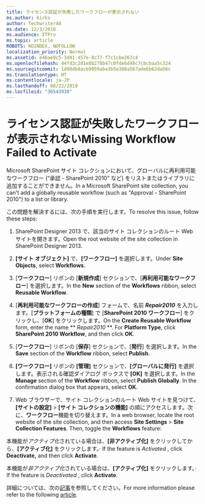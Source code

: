 ```yaml
---
title: ライセンス認証が失敗したワークフローが表示されない
ms.author: kirks
author: Techwriter40
ms.date: 12/3/2018
ms.audience: ITPro
ms.topic: article
ROBOTS: NOINDEX, NOFOLLOW
localization_priority: Normal
ms.assetid: e46ae8c5-3d81-457e-8c77-f7c1cbe267c4
ms.openlocfilehash: 44fd3c2d1e8b278b47c0fde6d48c7cbcbaa5c324
ms.sourcegitcommit: 1d98db8acb9959aba3b5e308a567ade6b62da56c
ms.translationtype: HT
ms.contentlocale: ja-JP
ms.lasthandoff: 08/22/2019
ms.locfileid: "36543930"
---
```

# <a name="missing-workflow-failed-to-activate"></a><span data-ttu-id="5ebc5-102">ライセンス認証が失敗したワークフローが表示されない</span><span class="sxs-lookup"><span data-stu-id="5ebc5-102">Missing Workflow Failed to Activate</span></span>

<span data-ttu-id="5ebc5-103">Microsoft SharePoint サイト コレクションにおいて、グローバルに再利用可能なワークフロー (“承認 - SharePoint 2010” など) をリストまたはライブラリに追加することができません。</span><span class="sxs-lookup"><span data-stu-id="5ebc5-103">In a Microsoft SharePoint site collection, you can't add a globally reusable workflow (such as "Approval - SharePoint 2010") to a list or library.</span></span>
  
<span data-ttu-id="5ebc5-104">この問題を解決するには、次の手順を実行します。</span><span class="sxs-lookup"><span data-stu-id="5ebc5-104">To resolve this issue, follow these steps:</span></span> 
  
1. <span data-ttu-id="5ebc5-105">SharePoint Designer 2013 で、該当のサイト コレクションのルート Web サイトを開きます。</span><span class="sxs-lookup"><span data-stu-id="5ebc5-105">Open the root website of the site collection in SharePoint Designer 2013.</span></span>
  
2. <span data-ttu-id="5ebc5-106">**[サイト オブジェクト]** で、**[ワークフロー]** を選択します。</span><span class="sxs-lookup"><span data-stu-id="5ebc5-106">Under **Site Objects**, select **Workflows**.</span></span> 
  
3. <span data-ttu-id="5ebc5-107">[**ワークフロー**] リボンの [**新規作成**] セクションで、[**再利用可能なワークフロー**] を選択します。</span><span class="sxs-lookup"><span data-stu-id="5ebc5-107">In the **New** section of the **Workflows** ribbon, select **Reusable Workflow**.</span></span> 
  
4. <span data-ttu-id="5ebc5-p101">[**再利用可能なワークフローの作成**] フォームで、名前 ***Repair2010*** を入力します。[**プラットフォームの種類**] で [**SharePoint 2010 ワークフロー**] をクリックし、[**OK**] をクリックします。</span><span class="sxs-lookup"><span data-stu-id="5ebc5-p101">On the **Create Reusable Workflow** form, enter the name \*\* *Repair2010* \*\*. For **Platform Type**, click **SharePoint 2010 Workflow**, and then click **OK**.</span></span> 
  
1. <span data-ttu-id="5ebc5-110">[**ワークフロー**] リボンの [**保存**] セクションで、[**発行**] を選択します。</span><span class="sxs-lookup"><span data-stu-id="5ebc5-110">In the **Save** section of the **Workflow** ribbon, select **Publish**.</span></span> 
  
2. <span data-ttu-id="5ebc5-p102">**[ワークフロー]** リボンの **[管理]** セクションで、**[グローバルに発行]** を選択します。表示される確認ダイアログ ボックスで **[OK]** を選択します。</span><span class="sxs-lookup"><span data-stu-id="5ebc5-p102">In the **Manage** section of the **Workflow** ribbon, select **Publish Globally**. In the confirmation dialog box that appears, select **OK**.</span></span> 
  
3. <span data-ttu-id="5ebc5-p103">Web ブラウザーで、サイト コレクションのルート Web サイトを見つけて、**[サイトの設定]** \> **[サイト コレクションの機能]** の順にアクセスします。次に、**ワークフロー**機能を切り替えます。</span><span class="sxs-lookup"><span data-stu-id="5ebc5-p103">In a web browser, locate the root website of the site collection, and then access **Site Settings** \> **Site Collection Features**. Then, toggle the **Workflows** feature:</span></span> 
  
<span data-ttu-id="5ebc5-115">本機能が*アクティブ化*されている場合は、**[非アクティブ化]** をクリックしてから、**[アクティブ化]** をクリックします。</span><span class="sxs-lookup"><span data-stu-id="5ebc5-115">· If the feature is  *Activated*  , click **Deactivate,** and then click **Activate**.</span></span> 
  
<span data-ttu-id="5ebc5-116">本機能が*非アクティブ化*されている場合は、**[アクティブ化]** をクリックします。</span><span class="sxs-lookup"><span data-stu-id="5ebc5-116">· If the feature is  *Deactivated*  , click **Activate**.</span></span> 
  
<span data-ttu-id="5ebc5-117">詳細については、次の[記事](https://go.microsoft.com/fwlink/?linkid=2047770&amp;clcid=0x409)を参照してください。</span><span class="sxs-lookup"><span data-stu-id="5ebc5-117">For more information please refer to the following [article](https://go.microsoft.com/fwlink/?linkid=2047770&amp;clcid=0x409).</span></span>
  

